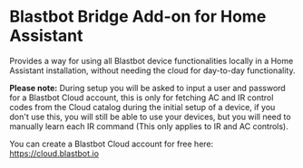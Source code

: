 # Blastbot Bridge Add-on for Home Assistant

Provides a way for using all Blastbot device functionalities locally in a Home Assistant installation, without needing the cloud for day-to-day functionality.

**Please note:** During setup you will be asked to input a user and password for a Blastbot Cloud account, this is only for fetching AC and IR control codes from the Cloud catalog during the initial setup of a device, if you don't use this, you will still be able to use your devices, but you will need to manually learn each IR command (This only applies to IR and AC controls).

You can create a Blastbot Cloud account for free here: https://cloud.blastbot.io
